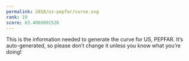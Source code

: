 ```yaml
---
permalink: 2018/us-pepfar/curve.svg
rank: 19
score: 63.4003091526
---
```


This is the information needed to generate the curve for US, PEPFAR. It’s
auto-generated, so please don’t change it unless you know what you’re
doing!
